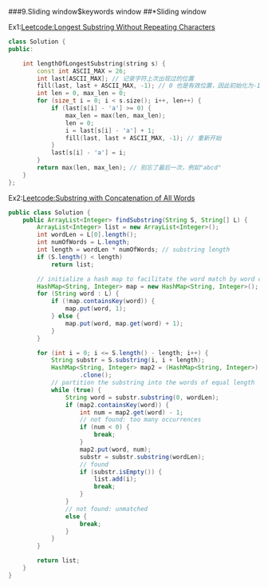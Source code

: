 ###9.Sliding window$keywords window
##*Sliding window


Ex1:[Leetcode:Longest Substring Without Repeating Characters](http://oj.leetcode.com/problems/longest-substring-without-repeating-characters/)  
```cpp
class Solution {
public:

    int lengthOfLongestSubstring(string s) {
        const int ASCII_MAX = 26;
        int last[ASCII_MAX]; // 记录字符上次出现过的位置
        fill(last, last + ASCII_MAX, -1); // 0 也是有效位置，因此初始化为-1
        int len = 0, max_len = 0;
        for (size_t i = 0; i < s.size(); i++, len++) {
            if (last[s[i] - 'a'] >= 0) {
                max_len = max(len, max_len);
                len = 0;
                i = last[s[i] - 'a'] + 1;
                fill(last, last + ASCII_MAX, -1); // 重新开始
            }
            last[s[i] - 'a'] = i;
        }
        return max(len, max_len); // 别忘了最后一次，例如"abcd"
    }
};
```
Ex2:[Leetcode:Substring with Concatenation of All Words](http://oj.leetcode.com/problems/substring-with-concatenation-of-all-words/)  
```java
public class Solution {
    public ArrayList<Integer> findSubstring(String S, String[] L) {
		ArrayList<Integer> list = new ArrayList<Integer>();
		int wordLen = L[0].length();
		int numOfWords = L.length;
		int length = wordLen * numOfWords; // substring length
		if (S.length() < length)
			return list;

		// initialize a hash map to facilitate the word match by word counting
		HashMap<String, Integer> map = new HashMap<String, Integer>();
		for (String word : L) {
			if (!map.containsKey(word)) {
				map.put(word, 1);
			} else {
				map.put(word, map.get(word) + 1);
			}
		}

		for (int i = 0; i <= S.length() - length; i++) {
			String substr = S.substring(i, i + length);
			HashMap<String, Integer> map2 = (HashMap<String, Integer>) map
					.clone();
			// partition the substring into the words of equal length
			while (true) {
				String word = substr.substring(0, wordLen);
				if (map2.containsKey(word)) {
					int num = map2.get(word) - 1;
					// not found: too many occurrences
					if (num < 0) {
						break;
					}
					map2.put(word, num);
					substr = substr.substring(wordLen);
					// found
					if (substr.isEmpty()) {
						list.add(i);
						break;
					}
				}
				// not found: unmatched
				else {
					break;
				}
			}
		}

		return list;
	}
}
```
